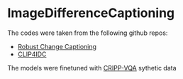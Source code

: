 # ImageDifferenceCaptioning
The codes were taken from the following github repos:
* [Robust Change Captioning](https://github.com/Seth-Park/RobustChangeCaptioning)
* [CLIP4IDC](https://github.com/sushizixin/CLIP4IDC)

The models were finetuned with [CRIPP-VQA](https://github.com/maitreyapatel/cripp-vqa) sythetic data
